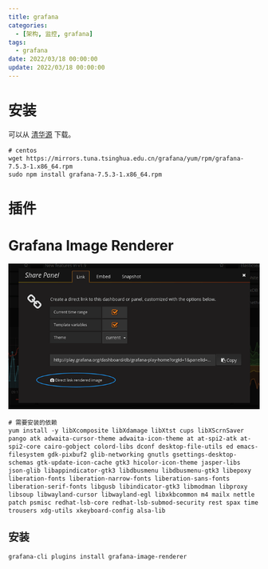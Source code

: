 ```yaml
---
title: grafana
categories: 
  - [架构, 监控, grafana]
tags:
  - grafana
date: 2022/03/18 00:00:00
update: 2022/03/18 00:00:00
---
```


# 安装

可以从 [清华源](https://mirrors.tuna.tsinghua.edu.cn/grafana/) 下载。

```shell
# centos
wget https://mirrors.tuna.tsinghua.edu.cn/grafana/yum/rpm/grafana-7.5.3-1.x86_64.rpm
sudo npm install grafana-7.5.3-1.x86_64.rpm
```

# 插件

# Grafana Image Renderer 

![image](grafana/80e727ada6cb3b2b3597b6cc2d24638efa6d73d8_2_690x398.png)

```shell
# 需要安装的依赖
yum install -y libXcomposite libXdamage libXtst cups libXScrnSaver pango atk adwaita-cursor-theme adwaita-icon-theme at at-spi2-atk at-spi2-core cairo-gobject colord-libs dconf desktop-file-utils ed emacs-filesystem gdk-pixbuf2 glib-networking gnutls gsettings-desktop-schemas gtk-update-icon-cache gtk3 hicolor-icon-theme jasper-libs json-glib libappindicator-gtk3 libdbusmenu libdbusmenu-gtk3 libepoxy liberation-fonts liberation-narrow-fonts liberation-sans-fonts liberation-serif-fonts libgusb libindicator-gtk3 libmodman libproxy libsoup libwayland-cursor libwayland-egl libxkbcommon m4 mailx nettle patch psmisc redhat-lsb-core redhat-lsb-submod-security rest spax time trousers xdg-utils xkeyboard-config alsa-lib
```

## 安装

```shell
grafana-cli plugins install grafana-image-renderer
```

